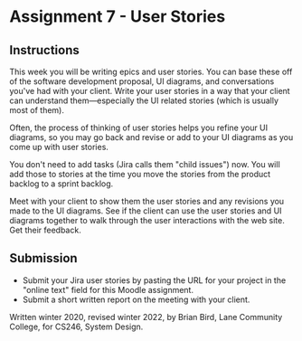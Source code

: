 # Assignment 7 - User Stories

## Instructions

This week you will be writing epics and user stories. You can base these off of the software development proposal, UI diagrams, and conversations you've had with your client. Write your user stories in a way that your client can understand them&mdash;especially the UI related stories (which is usually most of them).

Often, the process of thinking of user stories helps you refine your UI diagrams, so you may go back and revise or add to your UI diagrams as you come up with user stories.

You don't need to add tasks (Jira calls them "child issues") now. You will add those to stories at the time you move the stories from the product backlog to a sprint backlog.

Meet with your client to show them the user stories and any revisions you made to the UI diagrams. See if the client can use the user stories and UI diagrams together to walk through the user interactions with the web site. Get their feedback. 

## Submission

- Submit your Jira user stories by pasting the URL for your project in the "online text" field for this Moodle assignment.
- Submit a short written report on the meeting with your client.



Written winter 2020, revised winter 2022, by  Brian Bird, Lane Community College, for CS246, System Design.
